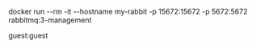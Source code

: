 docker run --rm -it --hostname my-rabbit -p 15672:15672 -p 5672:5672 rabbitmq:3-management

guest:guest